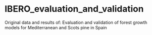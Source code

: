 # IBERO_evaluation_and_validation
Original data and results of: Evaluation and validation of forest growth models for Mediterranean and Scots pine in Spain

